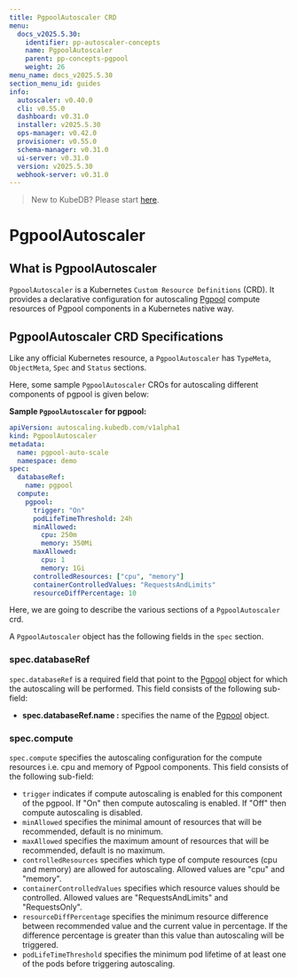 ```yaml
---
title: PgpoolAutoscaler CRD
menu:
  docs_v2025.5.30:
    identifier: pp-autoscaler-concepts
    name: PgpoolAutoscaler
    parent: pp-concepts-pgpool
    weight: 26
menu_name: docs_v2025.5.30
section_menu_id: guides
info:
  autoscaler: v0.40.0
  cli: v0.55.0
  dashboard: v0.31.0
  installer: v2025.5.30
  ops-manager: v0.42.0
  provisioner: v0.55.0
  schema-manager: v0.31.0
  ui-server: v0.31.0
  version: v2025.5.30
  webhook-server: v0.31.0
---
```


> New to KubeDB? Please start [here](/docs/v2025.5.30/README).

# PgpoolAutoscaler

## What is PgpoolAutoscaler

`PgpoolAutoscaler` is a Kubernetes `Custom Resource Definitions` (CRD). It provides a declarative configuration for autoscaling [Pgpool](https://pgpool.net/mediawiki/index.php/Main_Page) compute resources of Pgpool components in a Kubernetes native way.

## PgpoolAutoscaler CRD Specifications

Like any official Kubernetes resource, a `PgpoolAutoscaler` has `TypeMeta`, `ObjectMeta`, `Spec` and `Status` sections.

Here, some sample `PgpoolAutoscaler` CROs for autoscaling different components of pgpool is given below:

**Sample `PgpoolAutoscaler` for pgpool:**

```yaml
apiVersion: autoscaling.kubedb.com/v1alpha1
kind: PgpoolAutoscaler
metadata:
  name: pgpool-auto-scale
  namespace: demo
spec:
  databaseRef:
    name: pgpool
  compute:
    pgpool:
      trigger: "On"
      podLifeTimeThreshold: 24h
      minAllowed:
        cpu: 250m
        memory: 350Mi
      maxAllowed:
        cpu: 1
        memory: 1Gi
      controlledResources: ["cpu", "memory"]
      containerControlledValues: "RequestsAndLimits"
      resourceDiffPercentage: 10
```

Here, we are going to describe the various sections of a `PgpoolAutoscaler` crd.

A `PgpoolAutoscaler` object has the following fields in the `spec` section.

### spec.databaseRef

`spec.databaseRef` is a required field that point to the [Pgpool](/docs/v2025.5.30/guides/pgpool/concepts/pgpool) object for which the autoscaling will be performed. This field consists of the following sub-field:

- **spec.databaseRef.name :** specifies the name of the [Pgpool](/docs/v2025.5.30/guides/pgpool/concepts/pgpool) object.

### spec.compute

`spec.compute` specifies the autoscaling configuration for the compute resources i.e. cpu and memory of Pgpool components. This field consists of the following sub-field:

- `trigger` indicates if compute autoscaling is enabled for this component of the pgpool. If "On" then compute autoscaling is enabled. If "Off" then compute autoscaling is disabled.
- `minAllowed` specifies the minimal amount of resources that will be recommended, default is no minimum.
- `maxAllowed` specifies the maximum amount of resources that will be recommended, default is no maximum.
- `controlledResources` specifies which type of compute resources (cpu and memory) are allowed for autoscaling. Allowed values are "cpu" and "memory".
- `containerControlledValues` specifies which resource values should be controlled. Allowed values are "RequestsAndLimits" and "RequestsOnly".
- `resourceDiffPercentage` specifies the minimum resource difference between recommended value and the current value in percentage. If the difference percentage is greater than this value than autoscaling will be triggered.
- `podLifeTimeThreshold` specifies the minimum pod lifetime of at least one of the pods before triggering autoscaling.